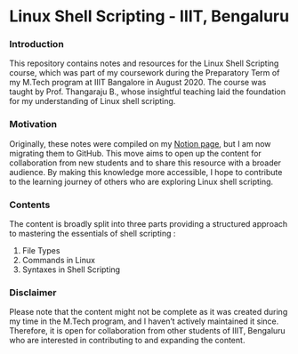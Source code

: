 # Linux Shell Scripting - IIIT, Bengaluru

### Introduction

This repository contains notes and resources for the Linux Shell Scripting course, which was part of my coursework during the Preparatory Term of my M.Tech program at IIIT Bangalore in August 2020. The course was taught by Prof. Thangaraju B., whose insightful teaching laid the foundation for my understanding of Linux shell scripting.

### Motivation

Originally, these notes were compiled on my [Notion page](https://shathin.notion.site/Linux-Shell-Scripting-0c791a8ae0514353bc7b17d7b2d1b426?pvs=74), but I am now migrating them to GitHub. This move aims to open up the content for collaboration from new students and to share this resource with a broader audience. By making this knowledge more accessible, I hope to contribute to the learning journey of others who are exploring Linux shell scripting.

### Contents

The content is broadly split into three parts providing a structured approach to mastering the essentials of shell scripting : 
1. File Types
2. Commands in Linux
3. Syntaxes in Shell Scripting

### Disclaimer

Please note that the content might not be complete as it was created during my time in the M.Tech program, and I haven’t actively maintained it since. Therefore, it is open for collaboration from other students of IIIT, Bengaluru who are interested in contributing to and expanding the content.
